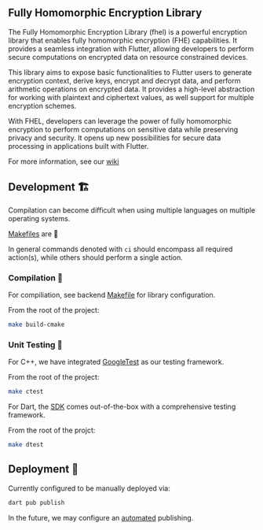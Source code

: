 
## Fully Homomorphic Encryption Library

The Fully Homomorphic Encryption Library (fhel) is a powerful encryption library that enables fully homomorphic encryption (FHE) capabilities. It provides a seamless integration with Flutter, allowing developers to perform secure computations on encrypted data on resource constrained devices.

This library aims to expose basic functionalities to Flutter users to generate encryption context, derive keys, encrypt and decrypt data, and perform arithmetic operations on encrypted data. It provides a high-level abstraction for working with plaintext and ciphertext values, as well support for multiple encryption schemes.

With FHEL, developers can leverage the power of fully homomorphic encryption to perform computations on sensitive data while preserving privacy and security. It opens up new possibilities for secure data processing in applications built with Flutter.

For more information, see our [wiki](https://github.com/jeffmur/fhel/wiki)

## Development 🏗️

Compilation can become difficult when using multiple languages on multiple operating systems.

[Makefiles](https://www.gnu.org/software/make/manual/html_node/Introduction.html) are 🔑

In general commands denoted with `ci` should encompass all required action(s), while others should perform a single action.

### Compilation 👷

For compiliation, see backend [Makefile](./src/backend/Makefile) for library configuration.

From the root of the project:
```bash
make build-cmake
```

### Unit Testing 🧪

For C++, we have integrated [GoogleTest](https://github.com/google/googletest) as our testing framework.

From the root of the project:
```bash
make ctest
```

For Dart, the [SDK](https://dart.dev/tools/sdk) comes out-of-the-box with a comprehensive testing framework.

From the root of the projct:
```bash
make dtest
```

## Deployment 🚀

Currently configured to be manually deployed via:
```bash
dart pub publish
```

In the future, we may configure an [automated](https://dart.dev/tools/pub/automated-publishing) publishing.
